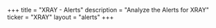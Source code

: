 +++
title = "XRAY - Alerts"
description = "Analyze the Alerts for XRAY"
ticker = "XRAY"
layout = "alerts"
+++

